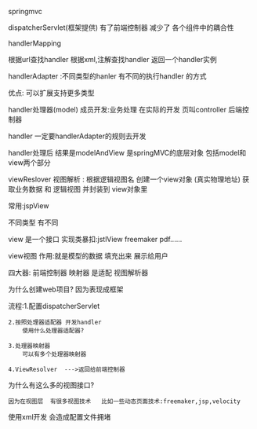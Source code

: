 springmvc

dispatcherServlet(框架提供)
有了前端控制器  减少了 各个组件中的耦合性

handlerMapping

根据url查找handler  根据xml,注解查找handler  返回一个handler实例


handlerAdapter :不同类型的hanler  有不同的执行handler 的方式

优点:  可以扩展支持更多类型

handler处理器(model)  成员开发:业务处理  在实际的开发  页叫controller  后端控制器

handler 一定要handlerAdapter的规则去开发

handler处理后  结果是modelAndView   是springMVC的底层对象  包括model和view两个部分


viewReslover 视图解析  :  根据逻辑视图名 创建一个view对象 (真实物理地址)
获取业务数据  和 逻辑视图 并封装到 view对象里 

常用:jspView

不同类型  有不同

view 是一个接口   实现类暴扣:jstlView  freemaker   pdf......

view视图
作用:就是模型的数据  填充出来 展示给用户


四大器:  前端控制器   映射器     是适配       视图解析器

为什么创建web项目?
	因为表现成框架


流程:1.配置dispatcherServlet

	2.按照处理器适配器 开发handler
		使用什么处理器适配器?

	3.处理器映射器 
		可以有多个处理器映射器

	4.ViewResolver  --->返回给前端控制器 

为什么有这么多的视图接口?

	因为在视图层  有很多视图技术   比如一些动态页面技术:freemaker,jsp,velocity


使用xml开发  会造成配置文件拥堵
		
		
		


 


